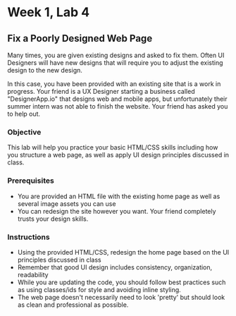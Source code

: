 # Week 1, Lab 4

## Fix a Poorly Designed Web Page

Many times, you are given existing designs and asked to fix them. Often UI Designers will have new designs that will require you to adjust the existing design to the new design.

In this case, you have been provided with an existing site that is a work in progress. Your friend is a UX Designer starting a business called "DesignerApp.io" that designs web and mobile apps, but unfortunately their summer intern was not able to finish the website. Your friend has asked you to help out.

### Objective

This lab will help you practice your basic HTML/CSS skills including how you structure a web page, as well as apply UI design principles discussed in class.

### Prerequisites

- You are provided an HTML file with the existing home page as well as several image assets you can use
- You can redesign the site however you want. Your friend completely trusts your design skills.

### Instructions

- Using the provided HTML/CSS, redesign the home page based on the UI principles discussed in class
- Remember that good UI design includes consistency, organization, readability
- While you are updating the code, you should follow best practices such as using classes/ids for style and avoiding inline styling.
- The web page doesn't necessarily need to look 'pretty' but should look as clean and professional as possible.